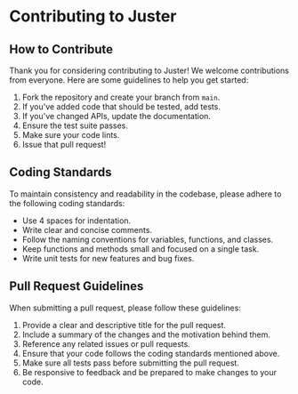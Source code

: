 # Contributing to Juster

## How to Contribute

Thank you for considering contributing to Juster! We welcome contributions from everyone. Here are some guidelines to help you get started:

1. Fork the repository and create your branch from `main`.
2. If you've added code that should be tested, add tests.
3. If you've changed APIs, update the documentation.
4. Ensure the test suite passes.
5. Make sure your code lints.
6. Issue that pull request!

## Coding Standards

To maintain consistency and readability in the codebase, please adhere to the following coding standards:

- Use 4 spaces for indentation.
- Write clear and concise comments.
- Follow the naming conventions for variables, functions, and classes.
- Keep functions and methods small and focused on a single task.
- Write unit tests for new features and bug fixes.

## Pull Request Guidelines

When submitting a pull request, please follow these guidelines:

1. Provide a clear and descriptive title for the pull request.
2. Include a summary of the changes and the motivation behind them.
3. Reference any related issues or pull requests.
4. Ensure that your code follows the coding standards mentioned above.
5. Make sure all tests pass before submitting the pull request.
6. Be responsive to feedback and be prepared to make changes to your code.
